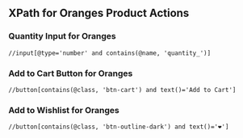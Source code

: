 ## XPath for Oranges Product Actions

### Quantity Input for Oranges
```xpath
//input[@type='number' and contains(@name, 'quantity_')]
```

### Add to Cart Button for Oranges
```xpath
//button[contains(@class, 'btn-cart') and text()='Add to Cart']
```

### Add to Wishlist for Oranges
```xpath
//button[contains(@class, 'btn-outline-dark') and text()='❤']
```

